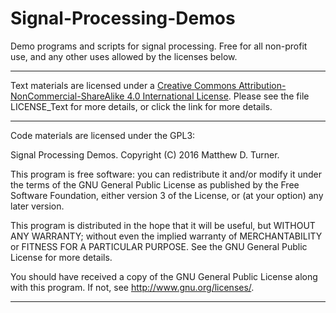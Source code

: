 # Signal-Processing-Demos

Demo programs and scripts for signal processing. Free for all non-profit use, and any other uses allowed by the licenses below. 

--------------------
Text materials are licensed under a [Creative Commons Attribution-NonCommercial-ShareAlike 4.0 International License](http://creativecommons.org/licenses/by-nc-sa/4.0/). Please see the file LICENSE_Text for more details, or click the link for more details.

--------------------
Code materials are licensed under the GPL3:

Signal Processing Demos.
Copyright (C) 2016  Matthew D. Turner.

This program is free software: you can redistribute it and/or modify it under the terms of the GNU General Public License as published by the Free Software Foundation, either version 3 of the License, or (at your option) any later version.

This program is distributed in the hope that it will be useful, but WITHOUT ANY WARRANTY; without even the implied warranty of MERCHANTABILITY or FITNESS FOR A PARTICULAR PURPOSE.  See the GNU General Public License for more details.

You should have received a copy of the GNU General Public License along with this program.  If not, see <http://www.gnu.org/licenses/>.

--------------------
